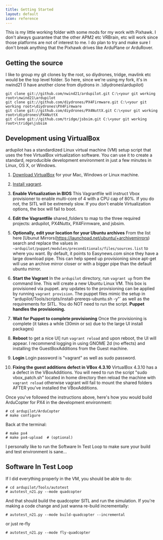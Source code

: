 ```yaml
---
title: Getting Started
layout: default
icon: reference
---
```


This is my little working folder with some mods for my work with Pixhawk.  I don't always guarantee that the other APM2 etc VRBrain, etc will
work since those platforms are not of interest to me.  I do plan to try and make sure I don't break anything that the Pixhawk drives like
ArduPlane or ArduRover.

## Getting the source

I like to group my git clones by the root, so diydrones, tridge, mavlink etc would be the top level folder.
So here, since we're using my fork, it's in nwind21 (I have another clone from diydrons in .\diydrones\ardupilot)

```
git clone git://github.com/nwind21/ardupilot.git C:\<your git working root>\nwind21\ardupilot
git clone git://github.com/diydrones/PX4Firmware.git C:\<your git working root>\diydrones\PX4Firmware
git clone git://github.com/diydrones/PX4NuttX.git C:\<your git working root>\diydrones\PX4NuttX
git clone git://github.com/tridge/jsbsim.git C:\<your git working root>\tridge\jsbsim
```

## Development using VirtualBox

ardupilot has a standardized Linux virtual machine (VM) setup script
that uses the free VirtualBox virtualization software.  You can use it
to create a standard, reproducible development environment in just a
few minutes in Linux, OS X, or Windows.

 1. [Download VirtualBox](https://www.virtualbox.org/wiki/Downloads)
 for your Mac, Windows or Linux machine.

 2. [Install vagrant](http://docs.vagrantup.com/v2/installation/).

 3. <strong>Enable Virtualization in BIOS</strong>  This Vagrantfile will instruct Vbox provisioner
 to enable multi-core of 4 with a CPU cap of 80%. If you do not, the SITL will be extremely slow.  If you don't
 enable Virtualization options, the box will fail to boot.

 4. <strong>Edit the Vagrantfile</strong> shared_folders to map to the three required projects: ardupilot, PX4Nuttx, PX4Firmware, and jsbsim.

 5. <strong>Optionally, edit your location for your Ubuntu archives</strong> From the list here [Ubunut Mirrors(https://launchpad.net/ubuntu/+archivemirrors) search and replace the values in `~ardupilot/puppet/modules/preconditionals/files/sources.list` to where you want.  By default, it points to Easynews.com since they have a large download pipe. This can help speed up provisioning since apt-get will use an archive mirror closer or with a bigger pipe than the default ubuntu mirror.

 5. <strong>Start the Vagrant</strong> In the `ardupilot` directory, run `vagrant up` from the command
 line.  This will create a new Ubuntu Linux VM.  This box is provisioned via puppet.
 any updates to the provisioning can be applied by running `vagrant provision`.
 The puppet files mimic the setup in "ardupilot/Tools/scripts/install-prereqs-ubuntu.sh -y"` as well
 as the requirements for SITL.  You do NOT need to run the script.  <strong>Puppet handles the provisioning.</strong>

 6. <strong>Wait for Puppet to complete provisioning</strong> Once the provisioning is complete (it takes a while (30min or so) due to the large UI install packages)

 7. <strong>Reboot</strong> to get a nice UI] run `vagrant reload` and upon reboot, the UI will appear. I recommend logging in using GNOME 2d (no effects) and installing the
 GuestBoxAdditions from the Guest machine.

 8. <strong>Login</strong> Login password is "vagrant" as well as sudo password.

 9. <strong>Fixing the guest additions defect in VBox 4.3.10</strong> VirtualBox 4.3.10 has a a defect in the VBoxAdditions.  You will need to run the script "sudo vbox_patch.sh" located in
 home directory then reload the machine with `vagrant reload` otherwise vagrant will fail to mount the shared folders AFTER
 you've installed the VBoxAdditions.

Once you've followed the instructions above, here's how you would
build ArduCopter for PX4 in the development environment:

```
# cd ardupilot/ArduCopter
# make configure
```

Back at the terminal:

```
# make px4
# make px4-upload  # (optional)
```

I personally like to run the Software In Test Loop to make sure your build and test environment is sane...

## Software In Test Loop

If I did everything properly in the VM, you should be able to do:

```
# cd ardupilot/Tools/autotest
# autotest_n21.py --mode quadcopter
```

And that should build the quadcopter SITL and run the simulation.  If you're making a code change and just wanna re-build incrementally:

```
# autotest_n21.py --mode build-quadcopter --incremental
```

or just re-fly

```
# autotest_n21.py --mode fly-quadcopter
```
